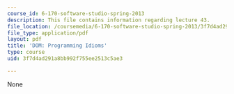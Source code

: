```yaml
---
course_id: 6-170-software-studio-spring-2013
description: This file contains information regarding lecture 43.
file_location: /coursemedia/6-170-software-studio-spring-2013/3f7d4ad291a8bb992f755ee2513c5ae3_MIT6_170S13_43-dom-idioms.pdf
file_type: application/pdf
layout: pdf
title: 'DOM: Programming Idioms'
type: course
uid: 3f7d4ad291a8bb992f755ee2513c5ae3

---
```

None